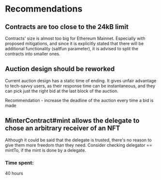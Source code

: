 # Recommendations 

## Contracts are too close to the 24kB limit
Contracts' size is almost too big for Ethereum Mainnet. Especially with proposed mitigations, and since it is explicitly stated that there will be additional functionality (saltfun parameter), it is advised to split the contracts into smaller ones.

## Auction design should be reworked

Current auction design has a static time of ending. It gives unfair advantage to tech-savvy users, as their response time can be instantaneous, and they can pick just the right bid at the last block of the auction.

Recommendation - increase the deadline of the auction every time a bid is made

## MinterContract#mint allows the delegate to chose an arbitrary receiver of an NFT

Although it could be said that the delegate is trusted, there's no reason to give them more freedom than they need. Consider checking delegator == mintTo, if the mint is done by a delegate.



### Time spent:
40 hours